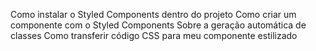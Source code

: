 Como instalar o Styled Components dentro do projeto
Como criar um componente com o Styled Components
Sobre a geração automática de classes
Como transferir código CSS para meu componente estilizado
